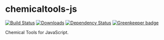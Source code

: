 # chemicaltools-js

[![Build Status](https://travis-ci.com/njzjz/chemicaltools-js.png?branch=master)](https://travis-ci.com/njzjz/chemicaltools-js)
[![Downloads](https://img.shields.io/npm/dm/chemicaltools.svg)](https://npmjs.com/package/chemicaltools)
[![Dependency Status](https://david-dm.org/njzjz/chemicaltools-js.svg)](https://david-dm.org/njzjz/chemicaltools-js)
[![Greenkeeper badge](https://badges.greenkeeper.io/njzjz/chemicaltools-js.svg)](https://greenkeeper.io/)

Chemical Tools for JavaScript.
